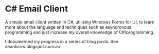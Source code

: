 # C# Email Client
A simple email client written in C#, utilising Windows Forms for UI, to learn more about the language and techniques such as asyncronous programming and just increase my overall knowledge of C#/programming.

I documented my progress in a series of blog posts. See seanharrs.blogspot.com.au
